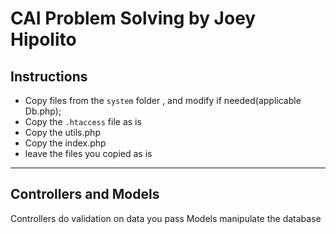 # CAI Problem Solving by Joey Hipolito

## Instructions

* Copy files from the `system` folder , and modify if needed(applicable Db.php);
* Copy the `.htaccess` file as is
* Copy the utils.php
* Copy the index.php
* leave the files you copied as is

--------------------------------------
## Controllers and Models

Controllers do validation on data you pass
Models manipulate the database



